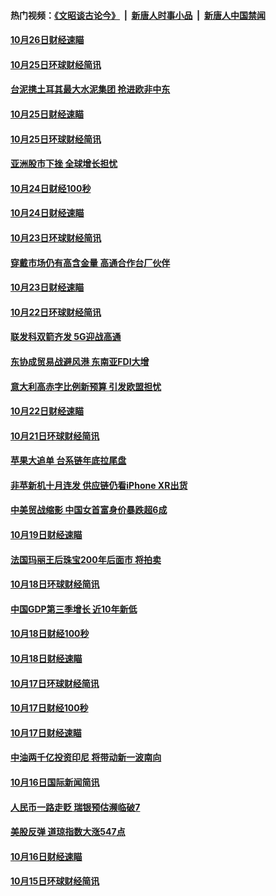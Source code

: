 #### 热门视频：[《文昭谈古论今》](https://github.com/gfw-breaker/wenzhao/blob/master/README.md?t=10290333) &nbsp;|&nbsp; [新唐人时事小品](https://github.com/gfw-breaker/ntdtv-comedy/blob/master/README.md?t=10290333) &nbsp;|&nbsp; [新唐人中国禁闻](https://github.com/gfw-breaker/ntdtv-news/blob/master/README.md?t=10290333)

#### [10月26日财经速瞄](../pages/news208/a1396948.md?t=10290333) 

#### [10月25日环球财经简讯](../pages/news208/a1396909.md?t=10290333) 

#### [台泥携土耳其最大水泥集团 抢进欧非中东](../pages/news208/a1396899.md?t=10290333) 

#### [10月25日财经速瞄](../pages/news208/a1396828.md?t=10290333) 

#### [10月25日环球财经简讯](../pages/news208/a1396771.md?t=10290333) 

#### [亚洲股市下挫 全球增长担忧](../pages/news208/a1396757.md?t=10290333) 

#### [10月24日财经100秒](../pages/news208/a1396750.md?t=10290333) 

#### [10月24日财经速瞄](../pages/news208/a1396676.md?t=10290333) 

#### [10月23日环球财经简讯](../pages/news208/a1396638.md?t=10290333) 

#### [穿戴市场仍有高含金量 高通合作台厂伙伴](../pages/news208/a1396618.md?t=10290333) 

#### [10月23日财经速瞄](../pages/news208/a1396523.md?t=10290333) 

#### [10月22日环球财经简讯](../pages/news208/a1396479.md?t=10290333) 

#### [联发科双箭齐发 5G迎战高通](../pages/news208/a1396463.md?t=10290333) 

#### [东协成贸易战避风港 东南亚FDI大增](../pages/news208/a1396462.md?t=10290333) 

#### [意大利高赤字比例新预算 引发欧盟担忧](../pages/news208/a1396344.md?t=10290333) 

#### [10月22日财经速瞄](../pages/news208/a1396383.md?t=10290333) 

#### [10月21日环球财经简讯](../pages/news208/a1396338.md?t=10290333) 

#### [苹果大追单 台系链年底拉尾盘](../pages/news208/a1396320.md?t=10290333) 

#### [非苹新机十月连发 供应链仍看iPhone XR出货](../pages/news208/a1396220.md?t=10290333) 

#### [中美贸战缩影 中国女首富身价暴跌超6成](../pages/news208/a1396150.md?t=10290333) 

#### [10月19日财经速瞄](../pages/news208/a1396078.md?t=10290333) 

#### [法国玛丽王后珠宝200年后面市 将拍卖](../pages/news208/a1396074.md?t=10290333) 

#### [10月18日环球财经简讯](../pages/news208/a1396037.md?t=10290333) 

#### [中国GDP第三季增长 近10年新低](../pages/news208/a1396032.md?t=10290333) 

#### [10月18日财经100秒](../pages/news208/a1396017.md?t=10290333) 

#### [10月18日财经速瞄](../pages/news208/a1395923.md?t=10290333) 

#### [10月17日环球财经简讯](../pages/news208/a1395879.md?t=10290333) 

#### [10月17日财经100秒](../pages/news208/a1395862.md?t=10290333) 

#### [10月17日财经速瞄](../pages/news208/a1395794.md?t=10290333) 

#### [中油两千亿投资印尼 将带动新一波南向](../pages/news208/a1395728.md?t=10290333) 

#### [10月16日国际新闻简讯](../pages/news208/a1395726.md?t=10290333) 

#### [人民币一路走贬 瑞银预估濒临破7](../pages/news208/a1395619.md?t=10290333) 

#### [美股反弹 道琼指数大涨547点](../pages/news208/a1395665.md?t=10290333) 

#### [10月16日财经速瞄](../pages/news208/a1395646.md?t=10290333) 

#### [10月15日环球财经简讯](../pages/news208/a1395588.md?t=10290333) 

